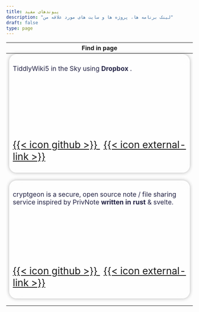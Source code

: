 ```yaml
---
title: پیوندهای مفید
description: "لینک برنامه ها، پروژه ها و سایت های مورد علاقه من"
draft: false
type: page
---
```


<table id="myCards">
  <thead>
    <tr>
      <th>Find in page</th>
    </tr>
  </thead>
  <tbody>
    <tr>
      <td>
        <div class="card" dir=ltr>
          <p>TiddlyWiki5 in the Sky using <strong> Dropbox </strong>.</p>
          <p class="card-footer">
            <a class="icon" href="https://github.com/mer30hamid/tw5-dropbox" target="_blank" rel="noreferrer noopener me">
                {{< icon github >}}
            </a>
            <a class="icon" href="https://mer30hamid.github.io/tw5-dropbox/" target="_blank" rel="noreferrer noopener me">
                {{< icon external-link >}}
            </a>
          </p>
        </div>
      </td>
    </tr>
    <tr>
      <td>
        <div class="card" dir=ltr>
          <p>cryptgeon is a secure, open source note / file sharing service inspired by PrivNote <strong> written in rust </strong> & svelte.</p>
          <p class="card-footer">
            <a class="icon" href="https://github.com/cupcakearmy/cryptgeon" target="_blank" rel="noreferrer noopener me">
                {{< icon github >}}
            </a>
            <a class="icon" href="https://cryptgeon.org/" target="_blank" rel="noreferrer noopener me">
                {{< icon external-link >}}
            </a>
          </p>
        </div>
      </td>
    </tr>
  </tbody>
</table>



<div id="wrapper"></div>

<script src="https://cdn.jsdelivr.net/npm/gridjs@6.2.0/dist/gridjs.production.min.js"></script>
<script src="https://cdn.jsdelivr.net/npm/gridjs@6.2.0/l10n/dist/l10n.umd.js"></script>
<link rel="stylesheet" href="https://cdn.jsdelivr.net/npm/gridjs@6.2.0/dist/theme/mermaid.min.css">

<style>

/* Container needed to position the button. Adjust the width as needed */
.changBgBtn {
  position: relative;
  width: 12%;
}

/* Make the image responsive */
.changBgBtn img {
  width: 100%;
  height: auto;
}

/* Style the button and place it in the middle of the container/image */
.changBgBtn .btn {
  position: absolute;
  top: 50%;
  left: 50%;
  transform: translate(-50%, -50%);
  -ms-transform: translate(-50%, -50%);
  background-color: #555;
  color: white;
  font-size: 16px;
  padding: 12px 24px;
  border: none;
  cursor: pointer;
  border-radius: 5px;
}

.changBgBtn .btn:hover {
  background-color: black;
}



.card {
  font-size: 1.1em;
  color: #224;
  max-width: 500px;
  min-height: 200px;
  height: 300px;
  display: flex;
  flex-direction: column;
  justify-content: space-between;
  margin-bottom: 15px;
  padding: 0.5em;
  border: 1px solid rgba(255, 255, 255, .25);
  border-radius: 20px;
  background-color: rgba(255, 255, 255, 0.45);
  box-shadow: 0 0 10px 1px rgba(0, 0, 0, 0.25);
  backdrop-filter: blur(15px);
}

.card-footer a{
  font-size: 0.75em;
}

.card-footer a.icon {
  font-size: 1.5em;
  margin-right: 10px;
}



.gridjs-search{
  float: right;
}


.gridjs-wrapper, .gridjs-td, .gridjs-tr, .gridjs-tbody, .gridjs-table{
    background: transparent !important;
    border: none !important;
    max-width: 620px !important;
    box-shadow: none;
}

.gridjs-footer, .gridjs-pages button{
  max-width: 620px !important;
  color: #224;
  background-color: rgba(255, 255, 255, 0.45) !important;
  box-shadow: 0 0 10px 1px rgba(0, 0, 0, 0.25);
  backdrop-filter: blur(15px);
}


body{
    background-image: url("/bg/3.png") !important;
    background-attachment: fixed;
}


/* input.gridjs-input, .gridjs-search-input{
    min-height: 40px;
    margin: 0 20px 10px 0;
    width: 250px;
    padding: 0 15px 0 15px;
    border-radius: 25px;
    background-color: #e7fff1f5;
} */

.gridjs-message{
    color: oldlace
}

.gridjs-pagination .gridjs-pages button:first-child {
  border-bottom-left-radius: unset;
  border-top-left-radius: unset;
  border-bottom-right-radius: 6px;
  border-top-right-radius: 6px;
}

.gridjs-pagination .gridjs-pages button:last-child:focus {
  margin-right: unset;
  margin-left: 0;
}

.gridjs-pagination .gridjs-pages button:last-child {
  border-bottom-right-radius: unset;
  border-top-right-radius: unset;
  border-right: unset;
  border-bottom-left-radius: 6px;
  border-top-left-radius: 6px;
  border-left: 1px solid #d2d6dc;
}

</style>

<script>

// for(let i=1;i<=13;++i){
//   document.write('<div class="changBgBtn">');
//   document.write('<img src="/bg/'+ i +'.png" alt="Snow">');
//   document.write('<button class="btn" onclick="document.getElementsByClassName(\'app-container\')[0].style.background=\'url(/bg/' + i + '.png)\'">Set ' + i + '</button>');
//   document.write('</div>');
// }

myCards = document.getElementById("myCards");

const grid = new gridjs.Grid({
  from: myCards,
  language: gridjs.l10n.faIR,
  search: {
    ignoreHiddenColumns: false,
  },
  pagination: {
    limit: 5
  },
  style: {
    th: {'display': 'none'}}
});


let wrp = document.getElementById("wrapper");

grid.render(wrp);

window.onload = function() {
    wrp.getElementsByTagName("input")[0].focus();
};

</script>